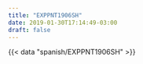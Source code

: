 ```yaml
---
title: "EXPPNT1906SH"
date: 2019-01-30T17:14:49-03:00
draft: false
---
```


{{< data "spanish/EXPPNT1906SH" >}}